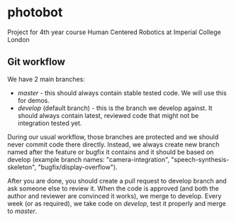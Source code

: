 # photobot
Project for 4th year course Human Centered Robotics at Imperial College London

## Git workflow

We have 2 main branches: 
- *master* - this should always contain stable tested code. We will use this for demos.
- *develop* (default branch) - this is the branch we develop against. It should always contain latest, reviewed code that might not be integration tested yet.

During our usual workflow, those branches are protected and we should never commit code there directly. Instead, we always create new branch named after the feature or bugfix it contains and it should be based on develop (example branch names: "camera-integration", "speech-synthesis-skeleton", "bugfix/display-overflow"). 

After you are done, you should create a pull request to develop branch and ask someone else to review it. When the code is approved (and both the author and reviewer are convinced it works), we merge to develop. Every week (or as required), we take code on *develop*, test it properly and merge to *master*.
